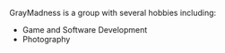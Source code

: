 GrayMadness is a group with several hobbies including:
- Game and Software Development
- Photography
